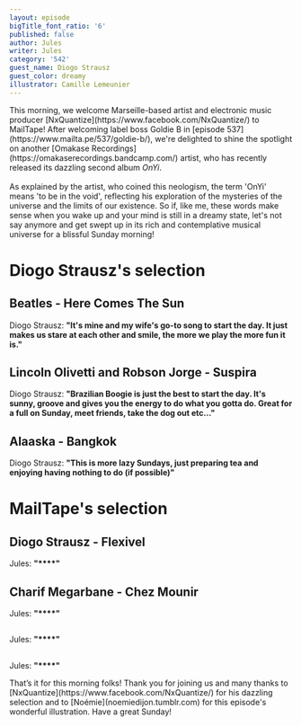 ```yaml
---
layout: episode
bigTitle_font_ratio: '6'
published: false
author: Jules
writer: Jules
category: '542'
guest_name: Diogo Strausz
guest_color: dreamy
illustrator: Camille Lemeunier
---
```

<p id="introduction">
	This morning, we welcome Marseille-based artist and electronic music producer [NxQuantize](https://www.facebook.com/NxQuantize/) to MailTape! After welcoming label boss Goldie B in [episode 537](https://www.mailta.pe/537/goldie-b/), we're delighted to shine the spotlight on another [Omakase Recordings](https://omakaserecordings.bandcamp.com/) artist, who has recently released its dazzling second album <i>OnYi</i>.
<br><br>
As explained by the artist, who coined this neologism, the term 'OnYi' means 'to be in the void', reflecting his exploration of the mysteries of the universe and the limits of our existence. So if, like me, these words make sense when you wake up and your mind is still in a dreamy state, let's not say anymore and get swept up in its rich and contemplative musical universe for a blissful Sunday morning!
</p>

# Diogo Strausz's selection

## Beatles - Here Comes The Sun

Diogo Strausz: **"**It's mine and my wife's go-to song to start the day. It just makes us stare at each other and smile, the more we play the more fun it is.**"**

## Lincoln Olivetti and Robson Jorge - Suspira

Diogo Strausz: **"**Brazilian Boogie is just the best to start the day. It's sunny, groove and gives you the energy to do what you gotta do. Great for a full on Sunday, meet friends, take the dog out etc…**"**

## Alaaska - Bangkok

Diogo Strausz: **"**This is more lazy Sundays, just preparing tea and enjoying having nothing to do (if possible)**"**

# MailTape's selection

## Diogo Strausz - Flexivel

Jules: **"****"**

## Charif Megarbane - Chez Mounir

Jules: **"****"**

## 

Jules: **"****"**

## 

Jules: **"****"**

<p id="outroduction">That’s it for this morning folks! Thank you for joining us and many thanks to [NxQuantize](https://www.facebook.com/NxQuantize/) for his dazzling selection and to [Noémie](noemiedijon.tumblr.com) for this episode's wonderful illustration. Have a great Sunday!</p>
